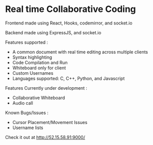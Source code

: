 # Real time Collaborative Coding

Frontend made using React, Hooks, codemirror, and socket.io

Backend made using ExpressJS, and socket.io

Features supported : 
* A common document with real time editing across multiple clients
* Syntax highlighting
* Code Compilation and Run
* Whiteboard only for client
* Custom Usernames
* Languages supported: C, C++, Python, and Javascript

Features Currently under development :
* Collaborative Whiteboard
* Audio call

Known Bugs/Issues : 
* Cursor Placement/Movement Issues
* Username lists 


Check it out at http://52.15.58.91:9000/
